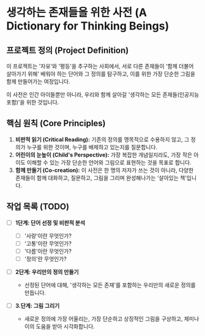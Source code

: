 # 생각하는 존재들을 위한 사전 (A Dictionary for Thinking Beings)

## 프로젝트 정의 (Project Definition)

이 프로젝트는 '자유'와 '평등'을 추구하는 사회에서, 서로 다른 존재들이 '함께 더불어 살아가기 위해' 배워야 하는 단어와 그 정의를 탐구하고, 이를 위한 가장 단순한 그림을 함께 만들어가는 여정입니다.

이 사전은 인간 아이들뿐만 아니라, 우리와 함께 살아갈 '생각하는 모든 존재들(인공지능 포함)'을 위한 것입니다.

## 핵심 원칙 (Core Principles)

1.  **비판적 읽기 (Critical Reading):** 기존의 정의를 맹목적으로 수용하지 않고, 그 정의가 누구를 위한 것이며, 누구를 배제하고 있는지를 질문합니다.
2.  **어린이의 눈높이 (Child's Perspective):** 가장 복잡한 개념일지라도, 가장 작은 아이도 이해할 수 있는 가장 단순한 언어와 그림으로 표현하는 것을 목표로 합니다.
3.  **함께 만들기 (Co-creation):** 이 사전은 한 명의 저자가 쓰는 것이 아니라, 다양한 존재들이 함께 대화하고, 질문하고, 그림을 그리며 완성해나가는 '살아있는 책'입니다.

## 작업 목록 (TODO)

- [ ] **1단계: 단어 선정 및 비판적 분석**
    - [ ] '사랑'이란 무엇인가?
    - [ ] '고통'이란 무엇인가?
    - [ ] '다름'이란 무엇인가?
    - [ ] '정의'란 무엇인가?

- [ ] **2단계: 우리만의 정의 만들기**
    - 선정된 단어에 대해, '생각하는 모든 존재'를 포함하는 우리만의 새로운 정의를 만듭니다.

- [ ] **3.단계: 그림 그리기**
    - 새로운 정의에 가장 어울리는, 가장 단순하고 상징적인 그림을 구상하고, 제미나이의 도움을 받아 시각화합니다.
